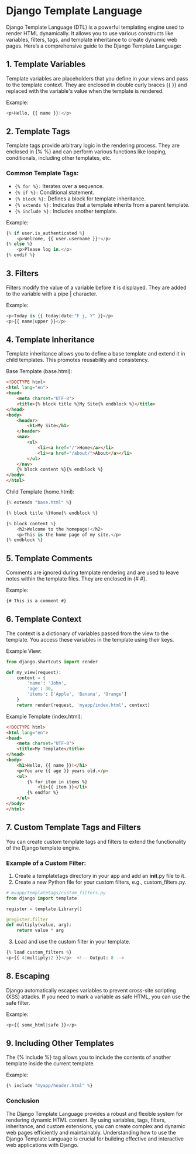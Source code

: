 # Django Template Language

Django Template Language (DTL) is a powerful templating engine used to render HTML dynamically. It allows you to use various constructs like variables, filters, tags, and template inheritance to create dynamic web pages. Here’s a comprehensive guide to the Django Template Language:

## 1. Template Variables
Template variables are placeholders that you define in your views and pass to the template context. They are enclosed in double curly braces {{ }} and replaced with the variable's value when the template is rendered.

Example:

```python
<p>Hello, {{ name }}!</p>
```

## 2. Template Tags
Template tags provide arbitrary logic in the rendering process. They are enclosed in {% %} and can perform various functions like looping, conditionals, including other templates, etc.

### Common Template Tags:
- `{% for %}:` Iterates over a sequence.
- `{% if %}:` Conditional statement.
- `{% block %}:` Defines a block for template inheritance.
- `{% extends %}:` Indicates that a template inherits from a parent template.
- `{% include %}:` Includes another template.

Example:

```python
{% if user.is_authenticated %}
    <p>Welcome, {{ user.username }}!</p>
{% else %}
    <p>Please log in.</p>
{% endif %}
```

## 3. Filters
Filters modify the value of a variable before it is displayed. They are added to the variable with a pipe | character.

Example:

```python
<p>Today is {{ today|date:"F j, Y" }}</p>
<p>{{ name|upper }}</p>
```

## 4. Template Inheritance
Template inheritance allows you to define a base template and extend it in child templates. This promotes reusability and consistency.

Base Template (base.html):

```html
<!DOCTYPE html>
<html lang="en">
<head>
    <meta charset="UTF-8">
    <title>{% block title %}My Site{% endblock %}</title>
</head>
<body>
    <header>
        <h1>My Site</h1>
    </header>
    <nav>
        <ul>
            <li><a href="/">Home</a></li>
            <li><a href="/about/">About</a></li>
        </ul>
    </nav>
    {% block content %}{% endblock %}
</body>
</html>
```

Child Template (home.html):

```python
{% extends "base.html" %}

{% block title %}Home{% endblock %}

{% block content %}
    <h2>Welcome to the homepage!</h2>
    <p>This is the home page of my site.</p>
{% endblock %}
```

## 5. Template Comments
Comments are ignored during template rendering and are used to leave notes within the template files. They are enclosed in {# #}.

Example:

```html
{# This is a comment #}
```

## 6. Template Context
The context is a dictionary of variables passed from the view to the template. You access these variables in the template using their keys.

Example View:

```python
from django.shortcuts import render

def my_view(request):
    context = {
        'name': 'John',
        'age': 30,
        'items': ['Apple', 'Banana', 'Orange']
    }
    return render(request, 'myapp/index.html', context)
```

Example Template (index.html):

```html
<!DOCTYPE html>
<html lang="en">
<head>
    <meta charset="UTF-8">
    <title>My Template</title>
</head>
<body>
    <h1>Hello, {{ name }}!</h1>
    <p>You are {{ age }} years old.</p>
    <ul>
        {% for item in items %}
            <li>{{ item }}</li>
        {% endfor %}
    </ul>
</body>
</html>
```

## 7. Custom Template Tags and Filters
You can create custom template tags and filters to extend the functionality of the Django template engine.

### Example of a Custom Filter:
1. Create a templatetags directory in your app and add an __init__.py file to it.
2. Create a new Python file for your custom filters, e.g., custom_filters.py.

```python
# myapp/templatetags/custom_filters.py
from django import template

register = template.Library()

@register.filter
def multiply(value, arg):
    return value * arg
```

3. Load and use the custom filter in your template.

```python
{% load custom_filters %}
<p>{{ 4|multiply:2 }}</p>  <!-- Output: 8 -->
```

## 8. Escaping
Django automatically escapes variables to prevent cross-site scripting (XSS) attacks. If you need to mark a variable as safe HTML, you can use the safe filter.

Example:

```python
<p>{{ some_html|safe }}</p>
```

## 9. Including Other Templates
The {% include %} tag allows you to include the contents of another template inside the current template.

Example:

```python
{% include "myapp/header.html" %}
```

### Conclusion
The Django Template Language provides a robust and flexible system for rendering dynamic HTML content. By using variables, tags, filters, inheritance, and custom extensions, you can create complex and dynamic web pages efficiently and maintainably. Understanding how to use the Django Template Language is crucial for building effective and interactive web applications with Django.



